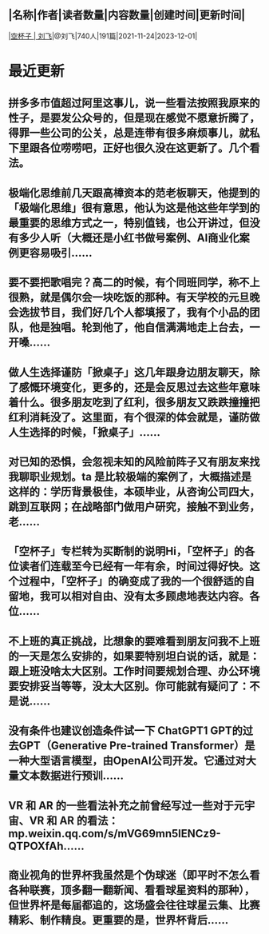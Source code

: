 |名称|作者|读者数量|内容数量|创建时间|更新时间|
---
|[空杯子 | 刘飞](https://xiaobot.net/p/emptycup?refer=0b133df9-27dc-423b-8101-639049001c13)|@刘飞|740人|191篇|2021-11-24|2023-12-01|

# 最近更新
## 拼多多市值超过阿里这事儿，说一些看法按照我原来的性子，是要发公众号的，但是现在感觉不愿意折腾了，得罪一些公司的公关，总是连带有很多麻烦事儿，就私下里跟各位唠唠吧，正好也很久没在这更新了。几个看法。
## 极端化思维前几天跟高樟资本的范老板聊天，他提到的「极端化思维」很有意思，他认为这是他这些年学到的最重要的思维方式之一，特别值钱，也公开讲过，但没有多少人听（大概还是小红书做号案例、AI商业化案例更容易吸引......
## 要不要把歌唱完？高二的时候，有个同班同学，称不上很熟，就是偶尔会一块吃饭的那种。有天学校的元旦晚会选拔节目，我们好几个人都填报了，我有个小品的团队，他是独唱。轮到他了，他自信满满地走上台去，一开嗓......
## 做人生选择谨防「掀桌子」这几年跟身边朋友聊天，除了感慨环境变化，更多的，还是会反思过去这些年意味着什么。很多朋友吃到了红利，很多朋友又跌跌撞撞把红利消耗没了。这里面，有个很深的体会就是，谨防做人生选择的时候，「掀桌子」......
## 对已知的恐惧，会忽视未知的风险前阵子又有朋友来找我聊职业规划。ta 是比较极端的案例了，大概描述是这样的：学历背景极佳，本硕毕业，从咨询公司四大，跳到互联网；在战略部门做用户研究，接触不到业务，老......
## 「空杯子」专栏转为买断制的说明Hi，「空杯子」的各位读者们连载至今已经有一年有余，时间过得好快。这个过程中，「空杯子」的确变成了我的一个很舒适的自留地，我可以相对自由、没有太多顾虑地表达内容。各位......
## 不上班的真正挑战，比想象的要难看到朋友问我不上班的一天是怎么安排的，如果要特别坦白说的话，就是：跟上班没啥太大区别。工作时间要规划合理、办公环境要安排妥当等等，没太大区别。你可能就有疑问了：不是说......
## 没有条件也建议创造条件试一下 ChatGPT1 GPT的过去GPT（Generative Pre-trained Transformer）是一种大型语言模型，由OpenAI公司开发。它通过对大量文本数据进行预训......
## VR 和 AR 的一些看法补充之前曾经写过一些对于元宇宙、VR 和 AR 的看法：mp.weixin.qq.com/s/mVG69mn5lENCz9-QTPOXfAh......
## 商业视角的世界杯我虽然是个伪球迷（即平时不怎么看各种联赛，顶多翻一翻新闻、看看球星资料的那种），但世界杯是每届都追的，这场盛会往往球星云集、比赛精彩、制作精良。更重要的是，世界杯背后......


